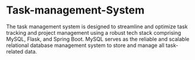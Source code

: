 # Task-management-System
The task management system is designed to streamline and optimize task tracking and project management using a robust tech stack comprising MySQL, Flask, and Spring Boot. MySQL serves as the reliable and scalable relational database management system to store and manage all task-related data.
